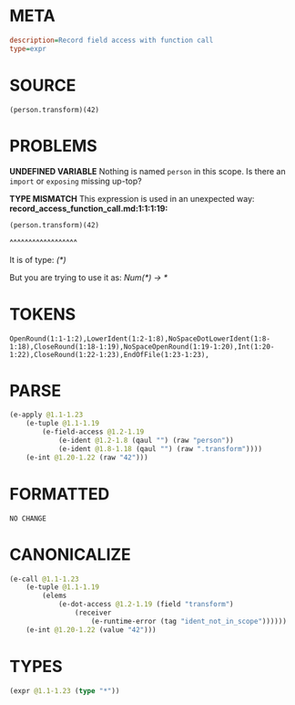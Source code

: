 # META
~~~ini
description=Record field access with function call
type=expr
~~~
# SOURCE
~~~roc
(person.transform)(42)
~~~
# PROBLEMS
**UNDEFINED VARIABLE**
Nothing is named `person` in this scope.
Is there an `import` or `exposing` missing up-top?

**TYPE MISMATCH**
This expression is used in an unexpected way:
**record_access_function_call.md:1:1:1:19:**
```roc
(person.transform)(42)
```
^^^^^^^^^^^^^^^^^^

It is of type:
    _(*)_

But you are trying to use it as:
    _Num(*) -> *_

# TOKENS
~~~zig
OpenRound(1:1-1:2),LowerIdent(1:2-1:8),NoSpaceDotLowerIdent(1:8-1:18),CloseRound(1:18-1:19),NoSpaceOpenRound(1:19-1:20),Int(1:20-1:22),CloseRound(1:22-1:23),EndOfFile(1:23-1:23),
~~~
# PARSE
~~~clojure
(e-apply @1.1-1.23
	(e-tuple @1.1-1.19
		(e-field-access @1.2-1.19
			(e-ident @1.2-1.8 (qaul "") (raw "person"))
			(e-ident @1.8-1.18 (qaul "") (raw ".transform"))))
	(e-int @1.20-1.22 (raw "42")))
~~~
# FORMATTED
~~~roc
NO CHANGE
~~~
# CANONICALIZE
~~~clojure
(e-call @1.1-1.23
	(e-tuple @1.1-1.19
		(elems
			(e-dot-access @1.2-1.19 (field "transform")
				(receiver
					(e-runtime-error (tag "ident_not_in_scope"))))))
	(e-int @1.20-1.22 (value "42")))
~~~
# TYPES
~~~clojure
(expr @1.1-1.23 (type "*"))
~~~
